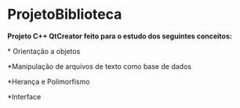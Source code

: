 # ProjetoBiblioteca
<div>
  <p><b>Projeto C++ QtCreator feito para o estudo dos seguintes conceitos:</b></p>
  <p> * Orientação a objetos </p>
  <p> *Manipulação de arquivos de texto como base de dados </p>
  <p> *Herança e Polimorfismo </p>
  <p> *Interface </p>
</div>
